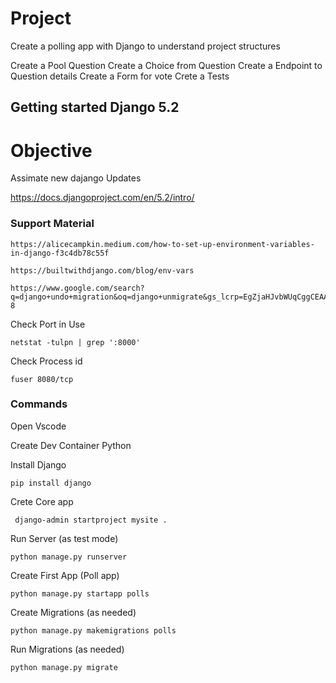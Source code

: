 # Project

Create a polling app with Django to understand project structures

Create a Pool Question
Create a Choice from Question
Create a Endpoint to Question details
Create a Form for vote
Crete a Tests

## Getting started Django 5.2

# Objective 

Assimate new dajango Updates

https://docs.djangoproject.com/en/5.2/intro/


### Support Material

    https://alicecampkin.medium.com/how-to-set-up-environment-variables-in-django-f3c4db78c55f

    https://builtwithdjango.com/blog/env-vars

    https://www.google.com/search?q=django+undo+migration&oq=django+unmigrate&gs_lcrp=EgZjaHJvbWUqCggCEAAYgAQYogQyBggAEEUYOTIMCAEQABgKGBMYFhgeMgoIAhAAGIAEGKIEMgoIAxAAGIAEGKIEMgoIBBAAGIAEGKIEMgcIBRAAGO8F0gEINjY0N2owajeoAgCwAgA&sourceid=chrome&ie=UTF-8


Check Port in Use

    netstat -tulpn | grep ':8000'

Check Process id 

    fuser 8080/tcp

### Commands

Open Vscode

Create Dev Container Python

Install Django

    pip install django

Crete Core app

     django-admin startproject mysite .

Run Server (as test mode)

    python manage.py runserver

Create First App (Poll app)

    python manage.py startapp polls


Create Migrations (as needed)

    python manage.py makemigrations polls

Run Migrations (as needed)

    python manage.py migrate